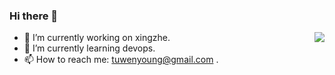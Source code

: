 ### Hi there 👋

<img align="right" src="https://github-readme-stats.vercel.app/api?username=beyoung&show_icons=true&icon_color=0366d6&text_color=24292e&bg_color=ffffff&hide_title=true" />

- 🔭 I’m currently working on xingzhe.
- 🌱 I’m currently learning devops. 
- 📫 How to reach me: tuwenyoung@gmail.com .

